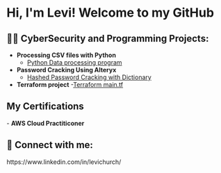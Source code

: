 <h1>Hi, I'm Levi! Welcome to my GitHub<br/>

<h2>👨‍💻 CyberSecurity and Programming Projects:</h2>

- <b>Processing CSV files with Python</b>
  - [Python Data processing program](https://github.com/Levichurch/Levichurch/blob/main/Teamproject.py)
- <b>Password Cracking Using Alteryx</b>
  - [Hashed Password Cracking with Dictionary](https://github.com/Levichurch/Levichurch/blob/main/Levi%20Church%20Hashed%20Password%20cracking%20Project)
- <b>Terraform project</b>
  -[Terraform main.tf](https://github.com/Levichurch/Levichurch/blob/main/main.tf)


<h2> My Certifications</h2>
- <b>AWS Cloud Practiticoner</b>


<h2> 🤳 Connect with me:</h2> 
https://www.linkedin.com/in/levichurch/








<!--

